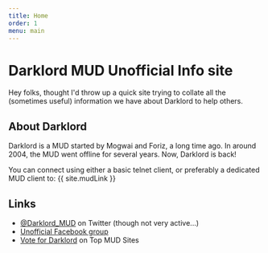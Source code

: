 ```yaml
---
title: Home
order: 1
menu: main
---
```


# Darklord MUD Unofficial Info site

Hey folks, thought I'd throw up a quick site trying to collate all the (sometimes useful) information we have about
Darklord to help others.

## About Darklord

Darklord is a MUD started by Mogwai and Foriz, a long time ago. In around 2004, the MUD went offline for several years.
Now, Darklord is back!

You can connect using either a basic telnet client, or preferably a dedicated MUD client to: {{ site.mudLink }}

## Links

 * [@Darklord_MUD](https://twitter.com/Darklord_MUD) on Twitter (though not very active...)
 * [Unofficial Facebook group](https://www.facebook.com/groups/1971833113088195)
 * [Vote for Darklord](https://www.topmudsites.com/vote-Darklord.html) on Top MUD Sites
